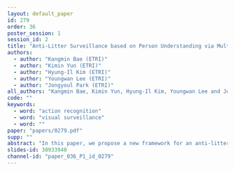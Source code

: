 ```yaml
---
layout: default_paper
id: 279
order: 36
poster_session: 1
session_id: 2
title: "Anti-Litter Surveillance based on Person Understanding via Multi-Task Learning"
authors:
  - author: "Kangmin Bae (ETRI)"
  - author: "Kimin Yun (ETRI)"
  - author: "Hyung-Il Kim (ETRI)"
  - author: "Youngwan Lee (ETRI)"
  - author: "Jongyoul Park (ETRI)"
all_authors: "Kangmin Bae, Kimin Yun, Hyung-Il Kim, Youngwan Lee and Jongyoul Park"
code: ""
keywords:
  - word: "action recognition"
  - word: "visual surveillance"
  - word: ""
paper: "papers/0279.pdf"
supp: ""
abstract: "In this paper, we propose a new framework for an anti-litter visual surveillance system to prevent garbage dumping as a real-world application. There have been many efforts to deploy an action recognition based visual surveillance system. However, many conventional methods were overfitted for only specific scenes due to hand-crafted rules and lack of real-world data. To overcome this problem, we propose a novel algorithm that handles the diverse scene properties of the real-world surveillance. In addition to collecting data from the real-world, we train the effective model to understand the person through multiple datasets such as human poses, human coarse action (e.g., upright, bent), and fine action (e.g., pushing a cart) via multi-task learning. As a result, our approach eliminates the need for scene-by-scene tuning and provides robustness to behavior understanding performance in a visual surveillance system. In addition, we propose a new object detection network that is optimized for detecting carryable objects and a person. The proposed detection network reduces the computational cost by specifying potential suspects only to the person who carries an object. Our method outperforms the state-of-the-art methods in detecting the garbage dumping action on real‐world surveillance video dataset."
slides-id: 38933940
channel-id: "paper_036_P1_id_0279"
---
```


